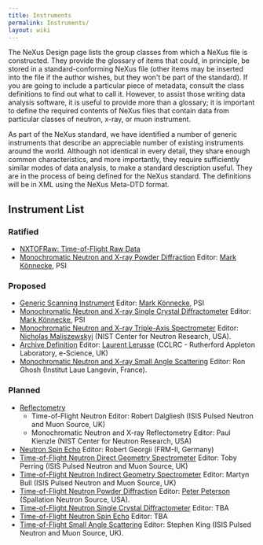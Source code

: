 ```yaml
---
title: Instruments
permalink: Instruments/
layout: wiki
---
```


The NeXus Design page lists the group classes from which a NeXus file is
constructed. They provide the glossary of items that could, in
principle, be stored in a standard-conforming NeXus file (other items
may be inserted into the file if the author wishes, but they won't be
part of the standard). If you are going to include a particular piece of
metadata, consult the class definitions to find out what to call it.
However, to assist those writing data analysis software, it is useful to
provide more than a glossary; it is important to define the required
contents of NeXus files that contain data from particular classes of
neutron, x-ray, or muon instrument.

As part of the NeXus standard, we have identified a number of generic
instruments that describe an appreciable number of existing instruments
around the world. Although not identical in every detail, they share
enough common characteristics, and more importantly, they require
sufficiently similar modes of data analysis, to make a standard
description useful. They are in the process of being defined for the
NeXus standard. The definitions will be in XML using the NeXus Meta-DTD
format.

Instrument List
---------------

### Ratified

-   [NXTOFRaw: Time-of-Flight Raw Data](TOFRaw "wikilink")
-   [Monochromatic Neutron and X-ray Powder
    Diffraction](Monochromatic_Neutron_and_X-ray_Powder_Diffraction "wikilink")
    Editor: [Mark Könnecke](User%3AMark_Koennecke "wikilink"), PSI

### Proposed

-   [Generic Scanning Instrument](GenericScan "wikilink") Editor: [Mark
    Könnecke](User%3AMark_Koennecke "wikilink"), PSI
-   [Monochromatic Neutron and X-ray Single Crystal
    Diffractometer](Monochromatic_Neutron_and_X-ray_Single_Crystal_Diffractometer "wikilink")
    Editor: [Mark Könnecke](User%3AMark_Koennecke "wikilink"), PSI
-   [Monochromatic Neutron and X-ray Triple-Axis
    Spectrometer](Monochromatic_Neutron_and_X-ray_Triple-Axis_Spectrometer "wikilink")
    Editor: [Nicholas Maliszewskyj](User%3ANickm "wikilink") (NIST
    Center for Neutron Research, USA).
-   [Archive Definition](Archive_Definition "wikilink") Editor: [Laurent
    Lerusse](User%3AL.lerusse "wikilink") (CCLRC - Rutherford Appleton
    Laboratory, e-Science, UK)
-   [Monochromatic Neutron and X-ray Small Angle
    Scattering](SAS "wikilink") Editor: Ron Ghosh (Institut Laue
    Langevin, France).

### Planned

-   [Reflectometry](Reflectometry "wikilink")
    -   Time-of-Flight Neutron Editor: Robert Dalgliesh (ISIS Pulsed
        Neutron and Muon Source, UK)
    -   Monochromatic Neutron and X-ray Reflectometry Editor: Paul
        Kienzle (NIST Center for Neutron Research, USA)
-   [Neutron Spin Echo](Neutron_Spin_Echo "wikilink") Editor: Robert
    Georgii (FRM-II, Germany)
-   [Time-of-Flight Neutron Direct Geometry
    Spectrometer](Time-of-Flight_Neutron_Direct_Geometry_Spectrometer "wikilink")
    Editor: Toby Perring (ISIS Pulsed Neutron and Muon Source, UK)
-   [Time-of-Flight Neutron Indirect Geometry
    Spectrometer](Time-of-Flight_Neutron_Indirect_Geometry_Spectrometer "wikilink")
    Editor: Martyn Bull (ISIS Pulsed Neutron and Muon Source, UK)
-   [Time-of-Flight Neutron Powder
    Diffraction](Time-of-Flight_Neutron_Powder_Diffraction "wikilink")
    Editor: [Peter Peterson](User%3APfpeterson "wikilink") (Spallation
    Neutron Source, USA).
-   [Time-of-Flight Neutron Single Crystal
    Diffractometer](Time-of-Flight_Neutron_Single_Crystal_Diffractometer "wikilink")
    Editor: TBA
-   [Time-of-Flight Neutron Spin
    Echo](Time-of-Flight_Neutron_Spin_Echo "wikilink") Editor: TBA
-   [Time-of-Flight Small Angle
    Scattering](Time-of-Flight_Small_Angle_Scattering "wikilink")
    Editor: Stephen King (ISIS Pulsed Neutron and Muon Source, UK).

